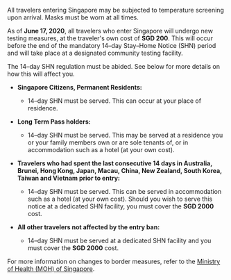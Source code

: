 All travelers entering Singapore may be subjected to temperature screening upon arrival. Masks must be worn at all times.

As of **June 17, 2020**, all travelers who enter Singapore will undergo new testing measures, at the traveler's own cost of **SGD 200**. This will occur before the end of the mandatory 14–day Stay–Home Notice (SHN) period and will take place at a designated community testing facility. 

The 14–day SHN regulation must be abided. See below for more details on how this will affect you.



- **Singapore Citizens, Permanent Residents:** 

  - 14–day SHN must be served. This can occur at your place of residence.

- **Long Term Pass holders:** 

  - 14–day SHN must be served. This may be served at a residence you or your family members own or are sole tenants of, or in accommodation such as a hotel (at your own cost).

- **Travelers who had spent the last consecutive 14 days in Australia, Brunei, Hong Kong, Japan, Macau, China, New Zealand, South Korea, Taiwan and Vietnam prior to entry:**

  - 14–day SHN must be served. This can be served in accommodation such as a hotel (at your own cost). Should you wish to serve this notice at a dedicated SHN facility, you must cover the **SGD 2000** cost.

- **All other travelers not affected by the entry ban:**

  - 14–day SHN must be served at a dedicated SHN facility and you must cover the **SGD 2000** cost.

    

For more information on changes to border measures, refer to the [Ministry of Health (MOH) of Singapore](https://www.moh.gov.sg/news-highlights/details/gradual-re-opening-of-travel-and-changes-to-border-measures).
